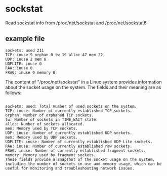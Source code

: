 # sockstat

Read sockstat info from /proc/net/sockstat and /proc/net/sockstat6

## example file
```shell
sockets: used 211
TCP: inuse 9 orphan 0 tw 19 alloc 47 mem 22
UDP: inuse 2 mem 0
UDPLITE: inuse 0
RAW: inuse 0
FRAG: inuse 0 memory 0
```

The content of "/proc/net/sockstat" in a Linux system provides information about the socket usage on the system. The fields and their meaning are as follows:
```shell

sockets: used: Total number of used sockets on the system.
TCP: inuse: Number of currently established TCP sockets.
orphan: Number of orphaned TCP sockets.
tw: Number of sockets in TIME_WAIT state.
alloc: Number of sockets allocated.
mem: Memory used by TCP sockets.
UDP: inuse: Number of currently established UDP sockets.
mem: Memory used by UDP sockets.
UDPLITE: inuse: Number of currently established UDP-Lite sockets.
RAW: inuse: Number of currently established raw sockets.
FRAG: inuse: Number of currently established fragment sockets.
memory: Memory used by fragment sockets.
These fields provide a snapshot of the socket usage on the system, including the number of sockets in use and memory usage, which can be useful for monitoring and troubleshooting network issues.
```
